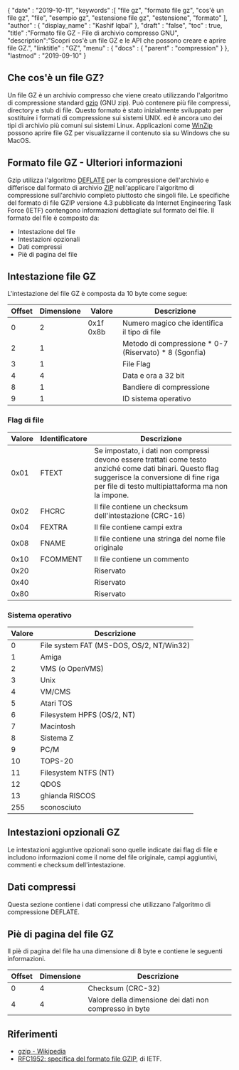 {
  "date" : "2019-10-11",
  "keywords" :[ "file gz", "formato file gz", "cos'è un file gz", "file", "esempio gz", "estensione file gz", "estensione", "formato" ],
  "author" : {
    "display_name" : "Kashif Iqbal"
},
  "draft" : "false",
  "toc" : true,
  "title" :"Formato file GZ - File di archivio compresso GNU",
  "description":"Scopri cos'è un file GZ e le API che possono creare e aprire file GZ.",
  "linktitle" : "GZ",
  "menu" : {
    "docs" : {
      "parent" : "compression"
}
},
  "lastmod" : "2019-09-10"
}

## Che cos'è un file GZ?

Un file GZ è un archivio compresso che viene creato utilizzando l'algoritmo di compressione standard [gzip](https://en.wikipedia.org/wiki/Gzip) (GNU zip). Può contenere più file compressi, directory e stub di file. Questo formato è stato inizialmente sviluppato per sostituire i formati di compressione sui sistemi UNIX. ed è ancora uno dei tipi di archivio più comuni sui sistemi Linux. Applicazioni come [WinZip](https://www.winzip.com/en/) possono aprire file GZ per visualizzarne il contenuto sia su Windows che su MacOS.

## Formato file GZ - Ulteriori informazioni

Gzip utilizza l'algoritmo [DEFLATE](https://en.wikipedia.org/wiki/DEFLATE) per la compressione dell'archivio e differisce dal formato di archivio [ZIP](/it/compression/zip/) nell'applicare l'algoritmo di compressione sull'archivio completo piuttosto che singoli file. Le specifiche del formato di file GZIP versione 4.3 pubblicate da Internet Engineering Task Force (IETF) contengono informazioni dettagliate sul formato del file. Il formato del file è composto da:

* Intestazione del file
* Intestazioni opzionali
* Dati compressi
* Piè di pagina del file

## Intestazione file GZ ##

L'intestazione del file GZ è composta da 10 byte come segue:

|Offset|Dimensione|Valore|Descrizione
---|---|---|---|
|0|2|0x1f 0x8b|Numero magico che identifica il tipo di file
|2|1| |Metodo di compressione * 0-7 (Riservato) * 8 (Sgonfia)
|3|1| |File Flag
|4|4| |Data e ora a 32 bit
|8|1| |Bandiere di compressione
|9|1| |ID sistema operativo

### Flag di file ###

|Valore|Identificatore|Descrizione
---|---|---|
|0x01|FTEXT|Se impostato, i dati non compressi devono essere trattati come testo anziché come dati binari. Questo flag suggerisce la conversione di fine riga per file di testo multipiattaforma ma non la impone.
|0x02|FHCRC|Il file contiene un checksum dell'intestazione (CRC-16)
|0x04|FEXTRA|Il file contiene campi extra
|0x08|FNAME|Il file contiene una stringa del nome file originale
|0x10|FCOMMENT|Il file contiene un commento
|0x20| |Riservato
|0x40| |Riservato
|0x80| |Riservato

### Sistema operativo ###

|Valore|Descrizione
---|---|
|0|File system FAT (MS-DOS, OS/2, NT/Win32)
|1|Amiga
|2|VMS (o OpenVMS)
|3|Unix
|4|VM/CMS
|5|Atari TOS
|6|Filesystem HPFS (OS/2, NT)
|7|Macintosh
|8|Sistema Z
|9|PC/M
|10|TOPS-20
|11|Filesystem NTFS (NT)
|12|QDOS
|13|ghianda RISCOS
|255|sconosciuto

## Intestazioni opzionali GZ ##

Le intestazioni aggiuntive opzionali sono quelle indicate dai flag di file e includono informazioni come il nome del file originale, campi aggiuntivi, commenti e checksum dell'intestazione.

## Dati compressi ##

Questa sezione contiene i dati compressi che utilizzano l'algoritmo di compressione DEFLATE.

## Piè di pagina del file GZ ##

Il piè di pagina del file ha una dimensione di 8 byte e contiene le seguenti informazioni.

|Offset|Dimensione|Descrizione
---|---|---|
|0|4|Checksum (CRC-32)
|4|4|Valore della dimensione dei dati non compresso in byte

## Riferimenti ##

* [gzip - Wikipedia](https://en.wikipedia.org/wiki/Gzip)
* [RFC1952: specifica del formato file GZIP](https://datatracker.ietf.org/doc/html/rfc1952), di IETF.


